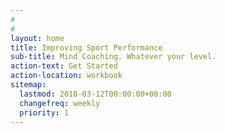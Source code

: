 ```yaml
---
#
#
layout: home
title: Improving Sport Performance
sub-title: Mind Coaching. Whatever your level.
action-text: Get Started
action-location: workbook
sitemap:
  lastmod: 2018-03-12T00:00:00+00:00
  changefreq: weekly
  priority: 1
---
```



